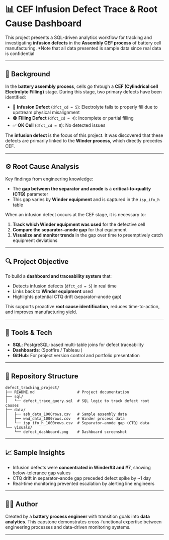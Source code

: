 # 📊 CEF Infusion Defect Trace & Root Cause Dashboard

This project presents a SQL-driven analytics workflow for tracking and investigating **infusion defects** in the **Assembly CEF process** of battery cell manufacturing.
*Note that all data presented is sample data since real data is confidential

---

## 🧪 Background
In the **battery assembly process**, cells go through a **CEF (Cylindrical cell Electrolyte Filling)** stage. During this stage, two primary defects have been identified:

- 🔴 **Infusion Defect** (`dfct_cd = 5`): Electrolyte fails to properly fill due to upstream physical misalignment
- 🟠 **Filling Defect** (`dfct_cd = 4`): Incomplete or partial filling
- ✅ **OK Cell** (`dfct_cd = 0`): No detected issues

The **infusion defect** is the focus of this project. It was discovered that these defects are primarily linked to the **Winder process**, which directly precedes CEF.

---

## ⚙️ Root Cause Analysis
Key findings from engineering knowledge:
- The **gap between the separator and anode** is a **critical-to-quality (CTQ)** parameter
- This gap varies by **Winder equipment** and is captured in the `isp_ifo_h` table

When an infusion defect occurs at the CEF stage, it is necessary to:
1. **Track which Winder equipment was used** for the defective cell
2. **Compare the separator–anode gap** for that equipment
3. **Visualize and monitor trends** in the gap over time to preemptively catch equipment deviations

---

## 🔍 Project Objective
To build a **dashboard and traceability system** that:
- Detects infusion defects (`dfct_cd = 5`) in real time
- Links back to **Winder equipment** used
- Highlights potential CTQ drift (separator–anode gap)

This supports proactive **root cause identification**, reduces time-to-action, and improves manufacturing yield.

---

## 🧰 Tools & Tech
- **SQL**: PostgreSQL-based multi-table joins for defect traceability
- **Dashboards**: (Spotfire / Tableau )
- **GitHub**: For project version control and portfolio presentation

---

## 📂 Repository Structure
```
defect_tracking_project/
├── README.md                   # Project documentation
├── sql/
│   └── defect_trace_query.sql  # SQL logic to track defect root causes
├── data/
│   ├── asb_data_1000rows.csv   # Sample assembly data
│   ├── wnd_data_1000rows.csv   # Winder process data
│   └── isp_ifo_h_1000rows.csv  # Separator–anode gap (CTQ) data
└── visuals/
    └── defect_dashboard.png    # Dashboard screenshot
```

---

## 📈 Sample Insights
- Infusion defects were **concentrated in Winder#3 and #7**, showing below-tolerance gap values
- CTQ drift in separator–anode gap preceded defect spike by ~1 day
- Real-time monitoring prevented escalation by alerting line engineers

---

## 👨‍🔧 Author
Created by a **battery process engineer** with transition goals into **data analytics**. This capstone demonstrates cross-functional expertise between engineering processes and data-driven monitoring systems.

---

